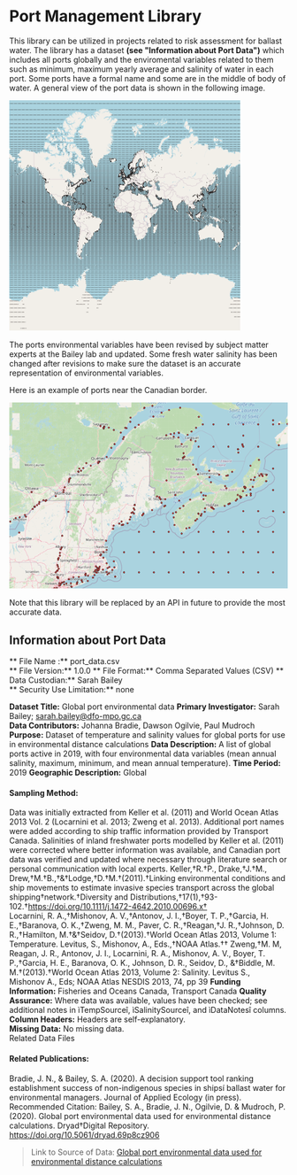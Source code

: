 # Port Management Library

This library can be utilized in projects related to risk assessment for ballast water. The library has a dataset **(see "Information about Port Data")** which includes all ports globally and the enviromental variables related to them such as minimum, maximum yearly average and salinity of water in each port. Some ports have a formal name and some are in the middle of body of water. A general view of the port data is shown in the following image.

![port dataset](port_dataset.png)

The ports environmental variables have been revised by subject matter experts at the Bailey lab and updated. Some fresh water salinity has been changed after revisions to make sure the dataset is an accurate representation of environmental variables.

Here is an example of ports near the Canadian border.

![port dataset canada](ports_zoom.png)

Note that this library will be replaced by an API in future to provide the most accurate data.

## Information about Port Data

** File Name :** port_data.csv	
** File Version:** 1.0.0
** File Format:** Comma Separated Values (CSV)
** Data Custodian:** Sarah Bailey	
** Security Use Limitation:** none	
	
**Dataset Title:** Global port environmental data
**Primary Investigator:** Sarah Bailey; sarah.bailey@dfo-mpo.gc.ca	
**Data Contributors:** Johanna Bradie, Dawson Ogilvie, Paul Mudroch	
**Purpose:** Dataset of temperature and salinity values for global ports for use in environmental distance calculations	
**Data Description:** A list of global ports active in 2019, with four environmental data variables (mean annual salinity, maximum, minimum, and mean annual temperature).
**Time Period:** 2019
**Geographic Description:** Global	
#### Sampling Method:

Data was initially extracted from Keller et al. (2011) and World Ocean Atlas 2013 Vol. 2 (Locarnini et al. 2013; Zweng et al. 2013). Additional port names were added according to ship traffic information provided by Transport Canada. Salinities of inland freshwater ports modelled by Keller et al. (2011) were corrected where better information was available, and Canadian port data was verified and updated where necessary through literature search or personal communication with local experts.
Keller,†R.†P., Drake,†J.†M., Drew,†M.†B.,†&†Lodge,†D.†M.†(2011).†Linking environmental conditions and ship movements to estimate invasive species transport across the global shipping†network.†Diversity and Distributions,†17(1),†93-102.†https://doi.org/10.1111/j.1472-4642.2010.00696.x†	
Locarnini, R. A.,†Mishonov, A. V.,†Antonov, J. I.,†Boyer, T. P.,†Garcia, H. E.,†Baranova, O. K.,†Zweng, M. M., Paver, C. R.,†Reagan,†J. R.,†Johnson, D. R.,†Hamilton, M.†&†Seidov, D.†(2013).†World Ocean Atlas 2013, Volume 1: Temperature. Levitus, S., Mishonov, A., Eds.,†NOAA Atlas.††
Zweng,†M. M, Reagan, J. R., Antonov, J. I., Locarnini, R. A., Mishonov, A. V., Boyer, T. P.,†Garcia, H. E., Baranova, O. K., Johnson, D. R., Seidov, D., &†Biddle, M. M.†(2013).†World Ocean Atlas 2013, Volume 2: Salinity. Levitus S., Mishonov A., Eds; NOAA Atlas NESDIS 2013, 74, pp 39
**Funding Information:** Fisheries and Oceans Canada, Transport Canada
**Quality Assurance:** Where data was available, values have been checked; see additional notes in ìTempSourceî, ìSalinitySourceî, and ìDataNotesî columns.	
**Column Headers:** Headers are self-explanatory.	
**Missing Data:** No missing data.	
Related Data Files	
#### Related Publications:
Bradie, J. N., & Bailey, S. A. (2020). A decision support tool ranking establishment success of non-indigenous species in shipsí ballast water for environmental managers. Journal of Applied Ecology (in press).
Recommended Citation:
Bailey, S. A., Bradie, J. N., Ogilvie, D. & Mudroch, P. (2020). Global port environmental data used for environmental distance calculations. Dryad†Digital Repository. https://doi.org/10.5061/dryad.69p8cz906	

> Link to Source of Data: [Global port environmental data used for environmental distance calculations](https://datadryad.org/stash/dataset/doi:10.5061/dryad.69p8cz906)


